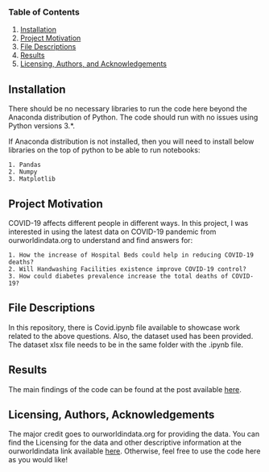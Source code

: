 
### Table of Contents

1. [Installation](#installation)
2. [Project Motivation](#motivation)
3. [File Descriptions](#files)
4. [Results](#results)
5. [Licensing, Authors, and Acknowledgements](#licensing)

## Installation <a name="installation"></a>

There should be no necessary libraries to run the code here beyond the Anaconda distribution of Python. The code should run with no issues using Python versions 3.*.

If Anaconda distribution is not installed, then you will need to install below libraries on the top of python to be able to run notebooks:

    1. Pandas
    2. Numpy
    3. Matplotlib


## Project Motivation<a name="motivation"></a>

COVID-19 affects different people in different ways. In this project, I was interested in using the latest data on COVID-19 pandemic from ourworldindata.org to understand and find answers for:

    1. How the increase of Hospital Beds could help in reducing COVID-19 deaths?
    2. Will Handwashing Facilities existence improve COVID-19 control?
    3. How could diabetes prevalence increase the total deaths of COVID-19?

## File Descriptions <a name="files"></a>

In this repository, there is Covid.ipynb file available to showcase work related to the above questions. Also, the dataset used has been provided. The dataset xlsx file needs to be in the same folder with the .ipynb file.

## Results<a name="results"></a>

The main findings of the code can be found at the post available [here](https://medium.com/@hassan.0.alnasser/risk-factors-of-covid-19-death-98adbb9600aa).

## Licensing, Authors, Acknowledgements<a name="licensing"></a>

The major credit goes to ourworldindata.org for providing the data.  You can find the Licensing for the data and other descriptive information at the ourworldindata link available [here](https://ourworldindata.org/coronavirus-data). Otherwise, feel free to use the code here as you would like! 

